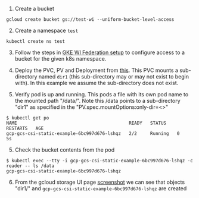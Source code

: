 <!--
Copyright 2022 The Kubernetes Authors.
Copyright 2022 Google LLC

Licensed under the Apache License, Version 2.0 (the "License");
you may not use this file except in compliance with the License.
You may obtain a copy of the License at

    https://www.apache.org/licenses/LICENSE-2.0

Unless required by applicable law or agreed to in writing, software
distributed under the License is distributed on an "AS IS" BASIS,
WITHOUT WARRANTIES OR CONDITIONS OF ANY KIND, either express or implied.
See the License for the specific language governing permissions and
limitations under the License.
-->

1. Create a bucket
```
gcloud create bucket gs://test-wi --uniform-bucket-level-access
```

2. Create a namespace `test`
```
kubectl create ns test
```

3. Follow the steps in [GKE WI Federation setup](https://cloud.google.com/kubernetes-engine/docs/how-to/persistent-volumes/cloud-storage-fuse-csi-driver#authentication) to configure access to a bucket for the given k8s namespace.

4. Deploy the PVC, PV and Deployment from [this](../examples/static/sub-dir-mount/pv-pvc-deployment.yaml). This PVC mounts a sub-directory named `dir1` (this sub-directory may or may not exist to begin with). In this example we assume the sub-directory does not exist.

5. Verify pod is up and running. This pods a file with its own pod name to the mounted path "/data/". Note this /data points to a sub-directory "dir1" as specified in the "PV.spec.mountOptions:only-dir=<>"

```
$ kubectl get po
NAME                                          READY   STATUS    RESTARTS   AGE
gcp-gcs-csi-static-example-6bc997d676-lshqz   2/2     Running   0          5s
```

5. Check the bucket contents from the pod
```
$ kubectl exec --tty -i gcp-gcs-csi-static-example-6bc997d676-lshqz -c reader -- ls /data
gcp-gcs-csi-static-example-6bc997d676-lshqz

```

6. From the gcloud storage UI page [screenshot](../docs/images/bucket-subdir.png) we can see that objects "dir1/" and `gcp-gcs-csi-static-example-6bc997d676-lshqz` are created